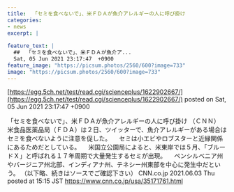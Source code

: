 ```yaml
---
title:  「セミを食べないで」、米ＦＤＡが魚介アレルギーの人に呼び掛け  
categories:
- news
excerpt: |
  
feature_text: |
  ##  「セミを食べないで」、米ＦＤＡが魚介ア...
  Sat, 05 Jun 2021 23:17:47  +0900
feature_image: "https://picsum.photos/2560/600?image=733"
image: "https://picsum.photos/2560/600?image=733"
---
```


[https://egg.5ch.net/test/read.cgi/scienceplus/1622902667/](https://egg.5ch.net/test/read.cgi/scienceplus/1622902667/)
posted on Sat, 05 Jun 2021 23:17:47  +0900

<!--more-->

「セミを食べないで」、米ＦＤＡが魚介アレルギーの人に呼び掛け （ＣＮＮ） 米食品医薬品局（ＦＤＡ）は２日、ツイッターで、魚介アレルギーがある場合はセミを食べないように注意を促した。 　セミは小エビやロブスターと近縁関係にあるためだとしている。 　米国立公園局によると、米東岸では５月、「ブルードＸ」と呼ばれる１７年周期で大量発生するセミが出現。 　ペンシルベニア州やバージニア州北部、インディアナ州、テネシー州東部を中心に発生中だという。 （以下略、続きはソースでご確認下さい） CNN.co.jp 2021.06.03 Thu posted at 15:15 JST https://www.cnn.co.jp/usa/35171761.html
